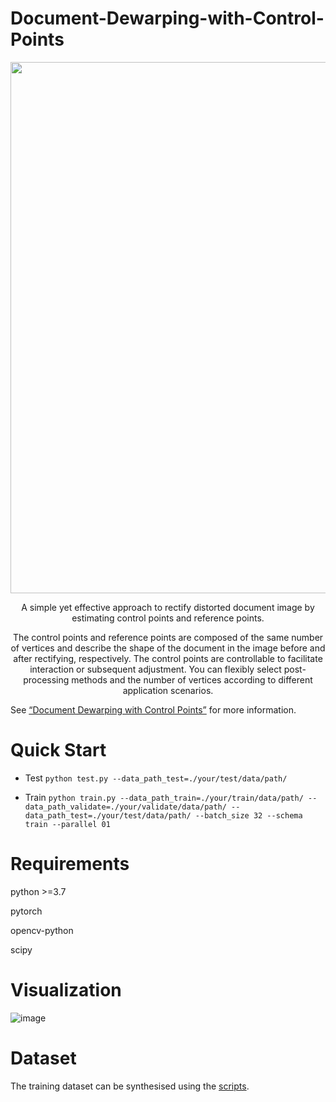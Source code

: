 # Document-Dewarping-with-Control-Points
<div align="center">
  <img width="850" src="https://github.com/gwxie/Document-Dewarping-with-Control-Points/blob/main/rectitify_image.jpg">
  
  <p> A simple yet effective approach to rectify distorted document image by estimating control points and reference points. </p>
  <p>The control points and reference points are composed of the same number of vertices and describe the shape of the document in the image before and after rectifying, respectively. The control points are controllable to facilitate interaction or subsequent adjustment. You can flexibly select post-processing methods and the number of vertices according to different application scenarios.</p>
  
</div>

See [“Document Dewarping with Control Points”](https://arxiv.org/pdf/2203.10543.pdf) for more information.

# Quick Start
- Test `python test.py --data_path_test=./your/test/data/path/`

- Train `python train.py --data_path_train=./your/train/data/path/ --data_path_validate=./your/validate/data/path/ --data_path_test=./your/test/data/path/ --batch_size 32 --schema train --parallel 01`
# Requirements
<p>python >=3.7</p>
<p>pytorch</p>
<p>opencv-python</p>
<p>scipy</p>

# Visualization
![image](https://github.com/gwxie/Document-Dewarping-with-Control-Points/blob/main/compare.jpg)


# Dataset
The training dataset can be synthesised using the [scripts](https://github.com/gwxie/Synthesize-Distorted-Image-and-Its-Control-Points).
